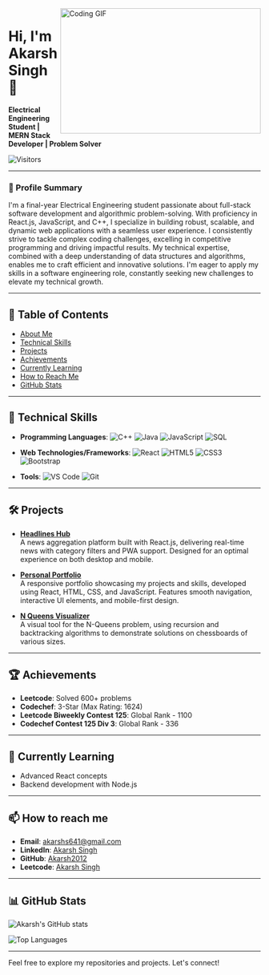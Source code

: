 <img align="right" src="https://encrypted-tbn1.gstatic.com/images?q=tbn:ANd9GcQyfyGCAb7soD6qGGf6aUrAnJCHFf-Xt1H2YXao-Msa9lL1Qi5I" width="400" height="250" alt="Coding GIF">

# Hi, I'm Akarsh Singh 👋

**Electrical Engineering Student | MERN Stack Developer | Problem Solver**

![Visitors](https://visitor-badge.glitch.me/badge?page_id=Akarsh2012.Akarsh2012)

---

### 🚀 Profile Summary
I'm a final-year Electrical Engineering student passionate about full-stack software development and algorithmic problem-solving. With proficiency in React.js, JavaScript, and C++, I specialize in building robust, scalable, and dynamic web applications with a seamless user experience. I consistently strive to tackle complex coding challenges, excelling in competitive programming and driving impactful results. My technical expertise, combined with a deep understanding of data structures and algorithms, enables me to craft efficient and innovative solutions. I'm eager to apply my skills in a software engineering role, constantly seeking new challenges to elevate my technical growth.

---

## 📑 Table of Contents
- [About Me](#about-me)
- [Technical Skills](#technical-skills)
- [Projects](#projects)
- [Achievements](#achievements)
- [Currently Learning](#currently-learning)
- [How to Reach Me](#how-to-reach-me)
- [GitHub Stats](#github-stats)

---

## 🔧 Technical Skills
- **Programming Languages**: 
  ![C++](https://img.shields.io/badge/C++-00599C?style=flat&logo=c%2B%2B&logoColor=white)
  ![Java](https://img.shields.io/badge/Java-007396?style=flat&logo=java&logoColor=white)
  ![JavaScript](https://img.shields.io/badge/JavaScript-F7DF1E?style=flat&logo=javascript&logoColor=black)
  ![SQL](https://img.shields.io/badge/SQL-003B57?style=flat&logo=postgresql&logoColor=white)

- **Web Technologies/Frameworks**: 
  ![React](https://img.shields.io/badge/React-61DAFB?style=flat&logo=react&logoColor=black)
  ![HTML5](https://img.shields.io/badge/HTML5-E34F26?style=flat&logo=html5&logoColor=white)
  ![CSS3](https://img.shields.io/badge/CSS3-1572B6?style=flat&logo=css3&logoColor=white)
  ![Bootstrap](https://img.shields.io/badge/Bootstrap-7952B3?style=flat&logo=bootstrap&logoColor=white)

- **Tools**: 
  ![VS Code](https://img.shields.io/badge/VS_Code-007ACC?style=flat&logo=visual-studio-code&logoColor=white)
  ![Git](https://img.shields.io/badge/Git-F05032?style=flat&logo=git&logoColor=white)

---

## 🛠️ Projects

- **[Headlines Hub](https://github.com/Akarsh2012/HeadlinesHub)**  
  A news aggregation platform built with React.js, delivering real-time news with category filters and PWA support. Designed for an optimal experience on both desktop and mobile.

- **[Personal Portfolio](https://akarshsingh-portfolio.netlify.app/)**  
  A responsive portfolio showcasing my projects and skills, developed using React, HTML, CSS, and JavaScript. Features smooth navigation, interactive UI elements, and mobile-first design.

- **[N Queens Visualizer](https://n-queens-visualiser-by-akarsh.netlify.app/)**  
  A visual tool for the N-Queens problem, using recursion and backtracking algorithms to demonstrate solutions on chessboards of various sizes.

---

## 🏆 Achievements
- **Leetcode**: Solved 600+ problems
- **Codechef**: 3-Star (Max Rating: 1624)
- **Leetcode Biweekly Contest 125**: Global Rank - 1100
- **Codechef Contest 125 Div 3**: Global Rank - 336

---

## 🌱 Currently Learning
- Advanced React concepts
- Backend development with Node.js

---

## 📫 How to reach me
- **Email**: [akarshs641@gmail.com](mailto:akarshs641@gmail.com)
- **LinkedIn**: [Akarsh Singh](https://www.linkedin.com/in/akarsh-singh-24436a243/)
- **GitHub**: [Akarsh2012](https://github.com/Akarsh2012)
- **Leetcode**: [Akarsh Singh](https://leetcode.com/u/Akarsh_Singh_2211/)

---

## 📊 GitHub Stats
![Akarsh's GitHub stats](https://github-readme-stats.vercel.app/api?username=Akarsh2012&show_icons=true&theme=radical)

![Top Languages](https://github-readme-stats.vercel.app/api/top-langs/?username=Akarsh2012&layout=compact&theme=radical)

---

Feel free to explore my repositories and projects. Let's connect!


